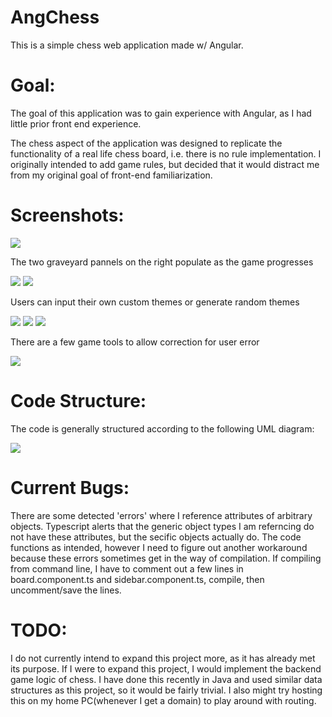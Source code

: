 # AngChess
This is a simple chess web application made w/ Angular. 

# Goal:

The goal of this application was to gain experience with Angular, as I had little prior front end experience. 

The chess aspect of the application was designed to replicate the functionality of a real life chess board, i.e. there is no rule implementation. I originally intended to add game rules, but decided that it would distract me from my original goal of front-end familiarization. 

# Screenshots:

![](https://github.com/4ist/AngChess/blob/master/screenshots/pinkPurp.PNG)

The two graveyard pannels on the right populate as the game progresses 

![](https://github.com/4ist/AngChess/blob/master/screenshots/showGraveyard.PNG)
![](https://github.com/4ist/AngChess/blob/master/screenshots/zoomGraveyard.PNG)

Users can input their own custom themes or generate random themes 

![](https://github.com/4ist/AngChess/blob/master/screenshots/customTheme.PNG)
![](https://github.com/4ist/AngChess/blob/master/screenshots/BoardCloseup.PNG)
![](https://github.com/4ist/AngChess/blob/master/screenshots/emptyBoard.PNG)

There are a few game tools to allow correction for user error 

![](https://github.com/4ist/AngChess/blob/master/screenshots/toolsNav.PNG)

# Code Structure:
The code is generally structured according to the following UML diagram:

![](https://github.com/4ist/AngChess/blob/master/screenshots/UML.PNG)


# Current Bugs:

There are some detected 'errors' where I reference attributes of arbitrary objects. Typescript alerts that the generic object types I am referncing do not have these attributes, but the secific objects actually do. The code functions as intended, however I need to figure out another workaround because these errors sometimes get in the way of compilation. If compiling from command line, I have to comment out a few lines in board.component.ts and sidebar.component.ts, compile, then uncomment/save the lines.

# TODO:

I do not currently intend to expand this project more, as it has already met its purpose. 
If I were to expand this project, I would implement the backend game logic of chess. I have done this recently in Java and used similar data structures as this project, so it would be fairly trivial. 
I also might try hosting this on my home PC(whenever I get a domain) to play around with routing. 
